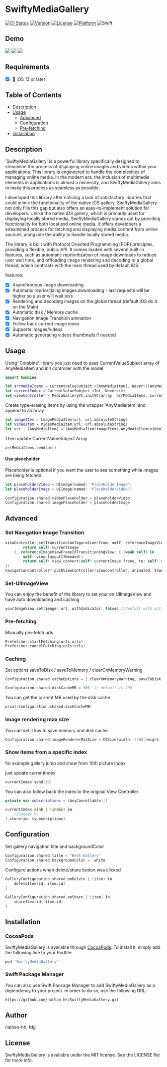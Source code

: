 # SwiftyMediaGallery

[![CI Status](https://img.shields.io/travis/nathan-hh/SwiftyMediaGallery.svg?style=flat)](https://travis-ci.org/nathan-hh/SwiftyMediaGallery)
[![Version](https://img.shields.io/cocoapods/v/SwiftyMediaGallery.svg?style=flat)](https://cocoapods.org/pods/SwiftyMediaGallery)
[![License](https://img.shields.io/cocoapods/l/SwiftyMediaGallery.svg?style=flat)](https://cocoapods.org/pods/SwiftyMediaGallery)
[![Platform](https://img.shields.io/cocoapods/p/SwiftyMediaGallery.svg?style=flat)](https://cocoapods.org/pods/SwiftyMediaGallery)
![Swift](https://img.shields.io/badge/%20in-swift%205.0-orange.svg)

## Demo
![](https://raw.githubusercontent.com/nathan-hh/SwiftyMediaGallery/master/images/example4.gif)
![](https://raw.githubusercontent.com/nathan-hh/SwiftyMediaGallery/master/images/example1.gif)
![](https://raw.githubusercontent.com/nathan-hh/SwiftyMediaGallery/master/images/example3.gif)

## Requirements
- [X] 📱 iOS 13 or later

## Table of Contents

- [Description](#description)
- [Usage](#usage)
  - [Advanced](#advanced)
  - [Configuration](#configuration)
  - [Pre-fetching](#pre-fetching)
- [Installation](#installation)

## Description

'SwiftyMediaGallery' is a powerful library specifically designed to streamline the process of displaying online images and videos within your applications. This library is engineered to handle the complexities of managing online media. In the modern era, the inclusion of multimedia elements in applications is almost a necessity, and SwiftyMediaGallery aims to make this process as seamless as possible.

I developed this library after noticing a lack of satisfactory libraries that could mimic the functionality of the native iOS gallery. SwiftyMediaGallery not only fills this gap but also offers an easy-to-implement solution for developers.
Unlike the native iOS gallery, which is primarily used for displaying locally stored media, SwiftyMediaGallery stands out by providing functionality for both local and online media. It offers developers a streamlined process for fetching and displaying media content from online sources, alongside the ability to handle locally stored media.

The library is built with Protocol Oriented Programming (POP) principles, providing a flexible, public API. It comes loaded with several built-in features, such as automatic reprioritization of image downloads to reduce user wait time, and offloading image rendering and decoding to a global thread, which contrasts with the main thread used by default iOS.

features:

- [x] Asynchronous image downloading
- [x] Automatic reprioritizing images downloading - last requests will be higher so a user will wait less
- [x] Rendering and decoding images on the global thread (default iOS do it on the Main)
- [x] Automatic disk / Memory cache
- [x] Navigation Image Transition animation
- [x] Follow back current image index
- [x] Supports images/videos
- [x] Automatic generating videos thumbnails if needed

## Usage

Using 'Combine' library you just need to pass CurrentValueSubject array of AnyMediaItem and init controller with the model
```swift
import Combine

let arrMediaItems = CurrentValueSubject <[AnyMediaItem], Never>([AnyMediaItem]())
let currentIndex = CurrentValueSubject <Int, Never>(0)
let viewController = MediaGalleryVC.initVC(array: arrMediaItems, currentIndex: currentIndex)
```
Create type-erasing items by using the wrapper 'AnyMediaItem' and append to an array
```swift
let imageItem = ImageMediaItem(url: url.absoluteString)
let videoItem = VideoMediaItem(url: url.absoluteString)
let arr : [AnyMediaItem] = [AnyMediaItem(imageItem),AnyMediaItem(videoItem)]
```
Then update CurrentValueSubject Array
```swift
arrMediaItems.send(arr)
```
#### Use placeholder

Placeholder is optional if you want the user to see something while images are being fetched.

```swift
let placeholderVideo = UIImage(named: "PlaceholderImage")
let placeholderImage = UIImage(named: "PlaceholderVideo")

Configuration.shared.videoPlaceholder = placeholderVideo
Configuration.shared.imagePlaceholder = placeholderImage
```

## Advanced
### Set Navigation Image Transition

```swift
viewController.setTransitionConfiguration(from: self, referenceImageView: {[weak self] in
        return self!.currentImage
    }, referenceImageViewFrameInTransitioningView: { [weak self] in
        self!.view.layoutIfNeeded()
        return self!.view.convert(self!.currentImage.frame, to: self!.view)
})
navigationController?.pushViewController(viewController, animated: true)
```
### Set-UIImageView
You can enjoy the benefit of the library to set your on UIImageView and have auto downloading and caching
```swift
yourImageView.set(image: url, withIndicator: false) //deafult with activity indicator
```
### Pre-fetching
Manually pre-fetch urls
```swift
Prefetcher.startFetching(urls:urls)
Prefetcher.cancelFetching(urls:urls)
```
### Caching
Set options saveToDisk / saveToMemory / clearOnMemoryWarning 
```swift
Configuration.shared.cacheOptions = [.clearOnMemoryWarning,.saveToDisk,.saveToMemory] // default is all
```
```swift
Configuration.shared.diskCacheMB = 300  // default is 200
```
You can get the current MB used by the disk cache
```swift
print(Configuration.shared.diskCacheMB)
```
### Image rendering max size
You can set it low to save memory and disk cache
```swift
Configuration.shared.imageRendererMaxSize = CGSize(width: 2400,height: 2400)  // default is   1200*1200
```
### Show items from a specific index 
for example gallery jump and show from 10th picture index

just update currentIndex
```swift
currentIndex.send(10)
```
You can also follow back the index to the original View Controller 
```swift
private var subscriptions = [AnyCancellable]()

currentIndex.sink { (index) in
    //update VC
}.store(in: &subscriptions)
```
## Configuration
Set gallery navigation title and backgroundColor
```swift
Configuration.shared.title = "Best Gallery"
Configuration.shared.backgroundColor = .white 
```
Configure actions when delete/share button was clicked
```swift
GalleryConfiguration.shared.onDelete { (item) in
    deleteItem(id: item.id)
}
```
```swift
GalleryConfiguration.shared.onShare { (item) in
    shareItem(id: item.id)
}
```
## Installation
### CocoaPods
SwiftyMediaGallery is available through [CocoaPods](https://cocoapods.org). To install
it, simply add the following line to your Podfile:

```ruby
pod 'SwiftyMediaGallery'
```
### Swift Package Manager
You can also use Swift Package Manager to add SwiftyMediaGallery as a dependency to your project. In order to do so, use the following URL:
```bash
https://github.com/nathan-hh/SwiftyMediaGallery.git
```
## Author

nathan-hh, fdg

## License

SwiftyMediaGallery is available under the MIT license. See the LICENSE file for more info.
